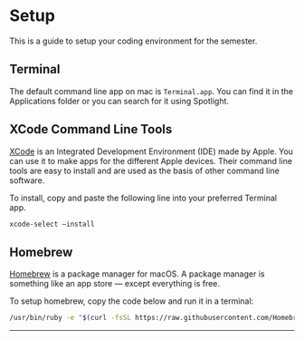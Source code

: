 # Setup

This is a guide to setup your coding environment for the semester. 

## Terminal

The default command line app on mac is `Terminal.app`. You can find it in the Applications folder or you can search for it using Spotlight.

## XCode Command Line Tools

[XCode](https://developer.apple.com/xcode/) is an Integrated Development Environment (IDE) made by Apple. You can use it to make apps for the different Apple devices. Their command line tools are easy to install and are used as the basis of other command line software.

To install, copy and paste the following line into your preferred Terminal app.

```bash
xcode-select —install
```

## Homebrew

[Homebrew](https://brew.sh/) is a package manager for macOS. A package manager is something like an app store &mdash; except everything is free.

To setup homebrew, copy the code below and run it in a terminal:

```bash
/usr/bin/ruby -e "$(curl -fsSL https://raw.githubusercontent.com/Homebrew/install/master/install)"
```

---
